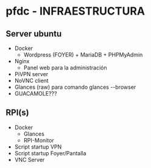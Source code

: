# pfdc - INFRAESTRUCTURA

## Server ubuntu
- Docker
    - Wordpress (FOYER) + MariaDB + PHPMyAdmin
- Nginx
    - Panel web para la administración 
- PiVPN server
- NoVNC client
- Glances (raw) para comando glances --browser
- GUACAMOLE???



## RPI(s)
- Docker
    - Glances
    - RPI-Monitor
- Script startup VPN
- Script startup Foyer/Pantalla 
- VNC Server
<!--stackedit_data:
eyJoaXN0b3J5IjpbMjI2NDk2NDQsLTc0MjU4NDg0NCw5OTI3OD
g5MzMsNzQzMTgxMDcwXX0=
-->